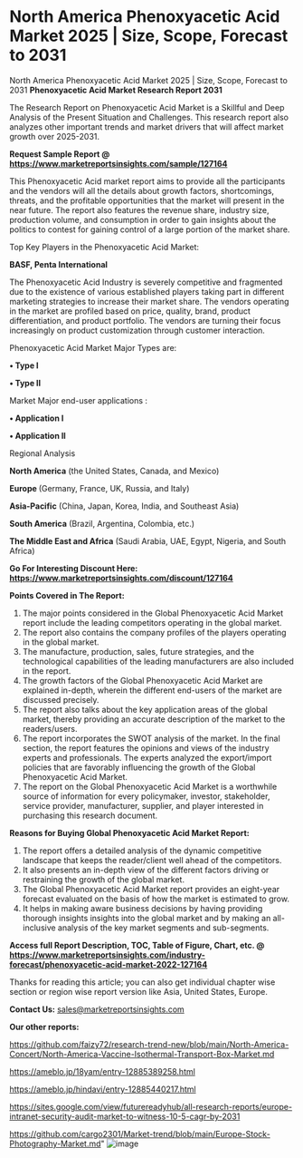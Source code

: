 # North America Phenoxyacetic Acid Market 2025 | Size, Scope, Forecast to 2031
 North America Phenoxyacetic Acid Market 2025 | Size, Scope, Forecast to 2031
<strong>Phenoxyacetic Acid Market Research Report 2031</strong>

The Research Report on Phenoxyacetic Acid Market is a Skillful and Deep Analysis of the Present Situation and Challenges. This research report also analyzes other important trends and market drivers that will affect market growth over 2025-2031.

<strong>Request Sample Report @ <a href=https://www.marketreportsinsights.com/sample/127164>https://www.marketreportsinsights.com/sample/127164</a></strong>

This Phenoxyacetic Acid market report aims to provide all the participants and the vendors will all the details about growth factors, shortcomings, threats, and the profitable opportunities that the market will present in the near future. The report also features the revenue share, industry size, production volume, and consumption in order to gain insights about the politics to contest for gaining control of a large portion of the market share.

Top Key Players in the Phenoxyacetic Acid Market:

<strong>BASF, Penta International</strong>

The Phenoxyacetic Acid Industry is severely competitive and fragmented due to the existence of various established players taking part in different marketing strategies to increase their market share. The vendors operating in the market are profiled based on price, quality, brand, product differentiation, and product portfolio. The vendors are turning their focus increasingly on product customization through customer interaction.

Phenoxyacetic Acid Market Major Types are:

<strong>• Type I

• Type II</strong>

Market Major end-user applications :

<strong>• Application I

• Application II</strong>

Regional Analysis

</u><strong><b>North America</b></strong> (the United States, Canada, and Mexico)

<strong><b>Europe </b></strong>(Germany, France, UK, Russia, and Italy)

<strong><b>Asia-Pacific</b></strong> (China, Japan, Korea, India, and Southeast Asia)

<strong><b>South America</b></strong> (Brazil, Argentina, Colombia, etc.)

<strong><b>The Middle East and Africa</b></strong> (Saudi Arabia, UAE, Egypt, Nigeria, and South Africa)

<strong>Go For Interesting Discount Here: <a href=https://www.marketreportsinsights.com/discount/127164>https://www.marketreportsinsights.com/discount/127164</a></strong>

<strong>Points Covered in The Report:</strong>
<ol>
  <li>The major points considered in the Global Phenoxyacetic Acid Market report include the leading competitors operating in the global market.</li>
  <li>The report also contains the company profiles of the players operating in the global market.</li>
  <li>The manufacture, production, sales, future strategies, and the technological capabilities of the leading manufacturers are also included in the report.</li>
  <li>The growth factors of the Global Phenoxyacetic Acid Market are explained in-depth, wherein the different end-users of the market are discussed precisely.</li>
  <li>The report also talks about the key application areas of the global market, thereby providing an accurate description of the market to the readers/users.</li>
  <li>The report incorporates the SWOT analysis of the market. In the final section, the report features the opinions and views of the industry experts and professionals. The experts analyzed the export/import policies that are favorably influencing the growth of the Global Phenoxyacetic Acid Market.</li>
  <li>The report on the Global Phenoxyacetic Acid Market is a worthwhile source of information for every policymaker, investor, stakeholder, service provider, manufacturer, supplier, and player interested in purchasing this research document.</li>
</ol>
<strong>Reasons for Buying Global Phenoxyacetic Acid Market Report:</strong>

<ol>
  <li>The report offers a detailed analysis of the dynamic competitive landscape that keeps the reader/client well ahead of the competitors.</li>
  <li>It also presents an in-depth view of the different factors driving or restraining the growth of the global market.</li>
  <li>The Global Phenoxyacetic Acid Market report provides an eight-year forecast evaluated on the basis of how the market is estimated to grow.</li>
  <li>It helps in making aware business decisions by having providing thorough insights insights into the global market and by making an all-inclusive analysis of the key market segments and sub-segments.</li>
</ol>
<strong>Access full Report Description, TOC, Table of Figure, Chart, etc. @ <a href=https://www.marketreportsinsights.com/industry-forecast/phenoxyacetic-acid-market-2022-127164>https://www.marketreportsinsights.com/industry-forecast/phenoxyacetic-acid-market-2022-127164</a></strong>


Thanks for reading this article; you can also get individual chapter wise section or region wise report version like Asia, United States, Europe.

<strong>Contact Us:</strong>
sales@marketreportsinsights.com

<strong>Our other reports:</strong>

<a href=https://github.com/faizy72/research-trend-new/blob/main/North-America-Concert/North-America-Vaccine-Isothermal-Transport-Box-Market.md>https://github.com/faizy72/research-trend-new/blob/main/North-America-Concert/North-America-Vaccine-Isothermal-Transport-Box-Market.md</a>

<a href=https://ameblo.jp/18yam/entry-12885389258.html>https://ameblo.jp/18yam/entry-12885389258.html</a>

<a href=https://ameblo.jp/hindavi/entry-12885440217.html>https://ameblo.jp/hindavi/entry-12885440217.html</a>

<a href=https://sites.google.com/view/futurereadyhub/all-research-reports/europe-intranet-security-audit-market-to-witness-10-5-cagr-by-2031>https://sites.google.com/view/futurereadyhub/all-research-reports/europe-intranet-security-audit-market-to-witness-10-5-cagr-by-2031</a>

<a href=https://github.com/cargo2301/Market-trend/blob/main/Europe-Stock-Photography-Market.md>https://github.com/cargo2301/Market-trend/blob/main/Europe-Stock-Photography-Market.md</a>"
![image](https://github.com/user-attachments/assets/2efa23ad-74a3-444d-b09a-3d19076896c4)
